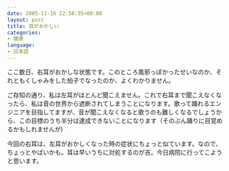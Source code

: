 ```yaml
---
date: 2005-11-16 22:58:35+00:00
layout: post
title: 耳がおかしい
categories:
- 健康
language:
- 日本語
---
```


ここ数日、右耳がおかしな状態です。このところ風邪っぽかったせいなのか、それともくしゃみをした拍子でなったのか、よくわかりません。

ご存知の通り、私は左耳がほとんど聞こえません。これで右耳まで聞こえなくなったら、私は音の世界から遮断されてしまうことになります。歌って踊れるエンジニアを目指してますが、音が聞こえなくなると歌うのも難しくなるでしょうから、この目標のうち半分は達成できないことになります（そのぶん踊りに目覚めるかもしれませんが)

今回の右耳は、左耳がおかしくなった時の症状にちょっと似ています。なので、ちょっとやばいかも。耳は早いうちに対処するのが吉。今日病院に行ってこようと思います。
